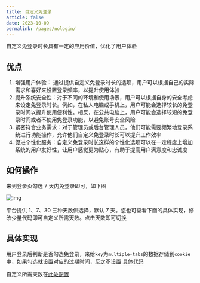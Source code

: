 ```yaml
---
title: 自定义免登录
article: false
date: 2023-10-09
permalink: /pages/nologin/
---
```


自定义免登录时长具有一定的应用价值，优化了用户体验

## 优点

1. 增强用户体验： 通过提供自定义免登录时长的选项，用户可以根据自己的实际需求和喜好来设置登录频率，以提升使用体验
2. 提升系统安全性：对于不同的环境和使用场景，用户可以根据自身的安全考虑来设定免登录时长。例如，在私人电脑或手机上，用户可能会选择较长的免登录时间以提升使用便利性。相反，在公共电脑上，用户可能会选择较短的免登录时间或者不使用免登录功能，以避免账号安全风险
3. 紧密符合业务需求：对于管理员或后台管理人员，他们可能需要频繁地登录系统进行功能操作，允许他们自定义免登录时长可以提升工作效率
4. 促进个性化服务：自定义免登录时长这样的个性化选项可以在一定程度上增加系统的用户友好性，让用户感觉更为贴心，有助于提高用户满意度和忠诚度

## 如何操作

来到登录页勾选 7 天内免登录即可，如下图

![img](~@alias/img/login/no1.jpg)

平台提供 1、7、30 三种天数供选择，默认 7 天。您也可查看下面的具体实现，修改少量代码即可自定义所需天数。点击天数即可切换

<!-- <video width="320" height="240" controls>
  <source :src="$withBase('/video/nologin.mov')" type="video/mp4">
</video> -->

## 具体实现

用户登录后判断是否勾选免登录，来给`key`为`multiple-tabs`的数据存储到`cookie`中，如果勾选就设置对应的过期时间，反之不设置 [具体代码](https://github.com/pure-admin/vue-pure-admin/blob/main/src/utils/auth.ts#L61-L69)

自定义所需天数在[此处配置](https://github.com/pure-admin/vue-pure-admin/blob/main/src/views/login/index.vue#L247-L249)
